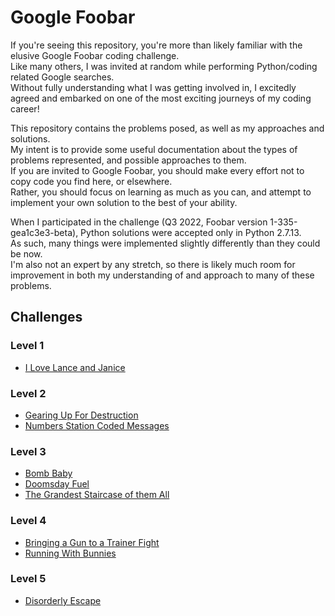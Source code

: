 # Google Foobar

If you're seeing this repository, you're more than likely familiar with the elusive Google Foobar coding challenge.  
Like many others, I was invited at random while performing Python/coding related Google searches.  
Without fully understanding what I was getting involved in, I excitedly agreed and embarked on one of the most exciting journeys of my coding career!  

This repository contains the problems posed, as well as my approaches and solutions.  
My intent is to provide some useful documentation about the types of problems represented, and possible approaches to them.  
If you are invited to Google Foobar, you should make every effort not to copy code you find here, or elsewhere.  
Rather, you should focus on learning as much as you can, and attempt to implement your own solution to the best of your ability.  

When I participated in the challenge (Q3 2022, Foobar version 1-335-gea1c3e3-beta), Python solutions were accepted only in Python 2.7.13.  
As such, many things were implemented slightly differently than they could be now.  
I'm also not an expert by any stretch, so there is likely much room for improvement in both my understanding of and approach to many of these problems.  

## Challenges

### Level 1

- [I Love Lance and Janice](level-1/i-love-lance-and-janice/)

### Level 2

- [Gearing Up For Destruction](level-2/gearing-up-for-destruction/)
- [Numbers Station Coded Messages](level-2/numbers-station-coded-messages/)

### Level 3

- [Bomb Baby](level-3/bomb-baby/)
- [Doomsday Fuel](level-3/doomsday-fuel/)
- [The Grandest Staircase of them All](level-3/the-grandest-staircase-of-them-all/)

### Level 4

- [Bringing a Gun to a Trainer Fight](level-4/bringing-a-gun-to-a-trainer-fight/)
- [Running With Bunnies](level-4/running-with-bunnies/)

### Level 5

- [Disorderly Escape](level-5/disorderly-escape/)